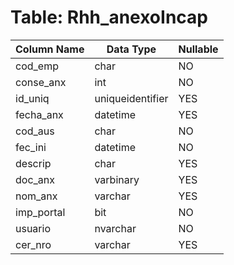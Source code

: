 # Table: Rhh_anexoIncap

| Column Name | Data Type | Nullable |
|-------------|-----------|----------|
| cod_emp | char | NO |
| conse_anx | int | NO |
| id_uniq | uniqueidentifier | YES |
| fecha_anx | datetime | YES |
| cod_aus | char | NO |
| fec_ini | datetime | NO |
| descrip | char | YES |
| doc_anx | varbinary | YES |
| nom_anx | varchar | YES |
| imp_portal | bit | NO |
| usuario | nvarchar | NO |
| cer_nro | varchar | YES |
